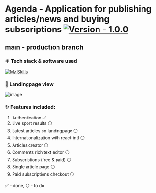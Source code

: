# Agenda - Application for publishing articles/news and buying subscriptions [![Version - 1.0.0](https://img.shields.io/badge/Version-1.0.0-2ea44f)](https://)

## main - production branch

### ⚛️ Tech stack & software used
[![My Skills](https://skillicons.dev/icons?i=ts,react,nextjs,nodejs,supabase,tailwind,figma&perline=7)](https://skillicons.dev)

### :movie_camera: Landingpage view
![image](https://github.com/Bembnias/agenda/assets/35929872/623c551f-1647-46e9-8e67-634a4ca73c43)

### ✨ Features included:

1. Authentication ✅
2. Live sport results ⚪
3. Latest articles on landingpage ⚪
4. Internationalization with react-intl ⚪
5. Articles creator ⚪
6. Comments rich text editor ⚪
7. Subscriptions (free & paid) ⚪
8. Single article page ⚪
9. Paid subscriptions checkout ⚪


✅ - done, ⚪ - to do
